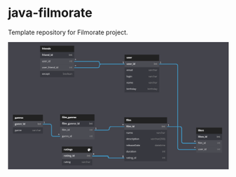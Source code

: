 # java-filmorate
Template repository for Filmorate project.


![This is an image](/src/main/resources/SQL_tables2.PNG)
